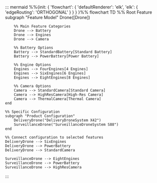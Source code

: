 ::: mermaid
%%{init: { 'flowchart': { 'defaultRenderer': 'elk', 'elk': { 'edgeRouting': 'ORTHOGONAL' } } } }%%
flowchart TD
    %% Root Feature
    subgraph "Feature Model"
        Drone([Drone])

        %% Main Feature Categories
        Drone --> Battery
        Drone --> Engines
        Drone --> Camera

        %% Battery Options
        Battery --> StandardBattery[Standard Battery]
        Battery --> PowerBattery[Power Battery]

        %% Engine Options
        Engines --> FourEngines[4 Engines]
        Engines --> SixEngines[6 Engines]
        Engines --> EightEngines[8 Engines]

        %% Camera Options
        Camera --> StandardCamera[Standard Camera]
        Camera --> HighResCamera[High-Res Camera]
        Camera --> ThermalCamera[Thermal Camera]
    end

    %% Specific Configuration
    subgraph "Product Configuration"
        DeliveryDrone("DeliveryDroneSystem X42")
        SurveillanceDrone("SurveillanceDroneSystem S88")
    end

    %% Connect configuration to selected features
    DeliveryDrone --> SixEngines
    DeliveryDrone --> PowerBattery
    DeliveryDrone --> StandardCamera

    SurveillanceDrone --> EightEngines
    SurveillanceDrone --> PowerBattery
    SurveillanceDrone --> HighResCamera
:::
